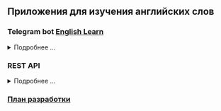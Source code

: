 ## Приложения для изучения английских слов

### Telegram bot [English Learn](https://t.me/EngVocabularyTrainBot)

<details>
<summary>Подробнее ...</summary>

> Бот знает следующие команды:
> - **/start** - запускает бота
> - _"any english word"_ - напишите любое английское слово и получите перевод с транскрипцией и голосовое сообщение в ответ
> - **/examination** = запускает экзамен
> - **/word_info** = команда пока не доступна
> - **/stop** = деактивирует бота

</details>

### REST API

<details>
<summary>Подробнее ...</summary>

> GET http://localhost:8888/vocabulary
>
> Query example: word = resolve
>
> Response example:
> ```json
> {
>     "word": "resolve",
>     "transcriptionUs": "|rɪˈzɑːlv|",
>     "transcriptionUk": "|rɪˈzɒlv|",
>     "translates": "решимость, решение, решительность, решать, разрешать, решаться"
> }
> ```

> POST http://localhost:8888/vocabulary
>
> Body JSON example:
> ```json
> [
>     "abbreviation",
>     "about",
>     "above"
> ]
> ```
>
>
> Response example:
> ```json
> [
>     {
>         "word": "abbreviation",
>         "transcriptionUs": "|əˌbrɪvɪˈeɪʃən|",
>         "transcriptionUk": "|əˌbriːvɪˈeɪʃən|",
>         "translates": "аббревиатура, сокращение, аббревиация"
>     },
>     {
>         "word": "about",
>         "transcriptionUs": "|əˈbaʊt|",
>         "transcriptionUk": "|əˈbaʊt|",
>         "translates": "о, об, около, по, около, меняющий курс, менять курс"
>     },
>     {
>         "word": "above",
>         "transcriptionUs": "|əˈbʌv|",
>         "transcriptionUk": "|əˈbʌv|",
>         "translates": "выше, более, свыше, выше, над, свыше, вышеупомянутое, упомянутый выше"
>     }
> ]
> ```

> GET http://localhost:8888/audio/uk/mp3
>
> Query example: fileName = resolve
>
> Response example: file resolve.mp3 (английское произношение)

> GET http://localhost:8888/audio/us/mp3
>
> Query example: fileName = resolve
>
> Response example: file resolve.mp3 (американское произношение)

> GET http://localhost:8888/learning/words/10
>
> Response example:
> ```json
> [
>    "his",
>    "buying",
>    "wednesday",
>    "driver",
>    "goodnight",
>    "small",
>    "useful",
>    "linked",
>    "at",
>    "add"
> ]
> ```

> POST http://localhost:8888/learning/examination
> 
>
> Body JSON example:
> ```json
> {
>     "she": "она",
>     "classroom": "класс",
>     "level": "уровень",
>     "guess": "гость",
>     "buying": "купля",
>     "scenery": "сцена",
>     "just": "только",
>     "chips": "чипсы",
>     "press": "нажимать",
>     "midnight": "полночь",
>     "go": "идти",
>     "ball": "мяч",
>     "october": "октябрь",
>     "board": "доска",
>     "waiter": "официант",
>     "cheap": "не помню",
>     "from": "из",
>     "next": "следующий",
>     "research": "не помню",
>     "pair": "пара"
> }
> ```
>
> Response example:
> ```json
> {
>     "result": "Вы перевели правильно 16 слов(а) из 20",
>     "right": [
>         {
>             "word": "ball",
>             "answer": "мяч",
>             "translate": "мяч, шар, бал, шарик, удар, шаровой, свивать, свиваться"
>         },
>         {
>             "word": "board",
>             "answer": "доска",
>             "translate": "совет, борт, доска, правление, питание, садиться, столоваться, лавировать"
>         },
>         {
>             "word": "buying",
>             "answer": "купля",
>             "translate": "купля"
>         },
>         {
>             "word": "chips",
>             "answer": "чипсы",
>             "translate": "чипсы, кусочки, деньги, ломтики, бабки"
>         },
>         {
>             "word": "classroom",
>             "answer": "класс",
>             "translate": "класс, классная комната, аудитория"
>         },
>         {
>             "word": "from",
>             "answer": "из",
>             "translate": "от, из, с, судя по"
>         },
>         {
>             "word": "go",
>             "answer": "идти",
>             "translate": "идти, ехать, ходить, переходить, ездить, ход, движение, попытка, ходьба"
>         },
>         {
>             "word": "just",
>             "answer": "только",
>             "translate": "просто, только что, как раз, именно, точно, точный, справедливый, верный, заслуженный"
>         },
>         {
>             "word": "level",
>             "answer": "уровень",
>             "translate": "уровень, ступень, ровный, ровно, вровень, выравнивать"
>         },
>         {
>             "word": "midnight",
>             "answer": "полночь",
>             "translate": "полночь, непроглядная тьма, полуночный"
>         },
>         {
>             "word": "next",
>             "answer": "следующий",
>             "translate": "следующий, ближайший, рядом, дальше, затем, около, рядом, около"
>         },
>         {
>             "word": "october",
>             "answer": "октябрь",
>             "translate": "октябрь, октябрьский"
>         },
>         {
>             "word": "pair",
>             "answer": "пара",
>             "translate": "пара, чета, партнеры, парный, спаривать, спариваться"
>         },
>         {
>             "word": "press",
>             "answer": "нажимать",
>             "translate": "пресс, пресса, печать, жим, надавливание, нажимать, давить, настаивать, жать"
>         },
>         {
>             "word": "she",
>             "answer": "она",
>             "translate": "она, та, которая, женщина, самка"
>         },
>         {
>             "word": "waiter",
>             "answer": "официант",
>             "translate": "официант, поднос, подавальщик, кухонный лифт, вращающийся столик для закусок"
>         }
>     ],
>     "wrong": [
>         {
>             "word": "cheap",
>             "answer": "не помню",
>             "translate": "дешевый, низкий, плохой, дешево, дешевка"
>         },
>         {
>             "word": "guess",
>             "answer": "гость",
>             "translate": "предположение, догадка, предполагать, полагать, догадываться"
>         },
>         {
>             "word": "research",
>             "answer": "не помню",
>             "translate": "исследование, исследовательский, исследовать"
>         },
>         {
>             "word": "scenery",
>             "answer": "сцена",
>             "translate": "пейзаж, декорации"
>         }
>     ]
> }
> ```

</details>

### [План разработки](FUTURE.md)
